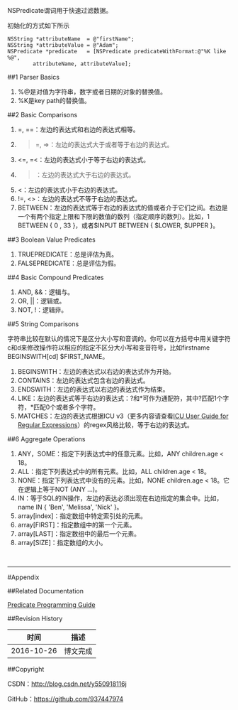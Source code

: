 NSPredicate谓词用于快速过滤数据。

初始化的方式如下所示

```objc
NSString *attributeName  = @"firstName";
NSString *attributeValue = @"Adam";
NSPredicate *predicate   = [NSPredicate predicateWithFormat:@"%K like %@",
        attributeName, attributeValue];
```

##1 Parser Basics

1. %@是对值为字符串，数字或者日期的对象的替换值。
2. %K是key path的替换值。

##2 Basic Comparisons

1. =, ==：左边的表达式和右边的表达式相等。
2. >=, =>：左边的表达式大于或者等于右边的表达式。
3. <=, =<：左边的表达式小于等于右边的表达式。
4. >：左边的表达式大于右边的表达式。
5. <：左边的表达式小于右边的表达式。
6. !=, <>：左边的表达式不等于右边的表达式。
7. BETWEEN：左边的表达式等于右边的表达式的值或者介于它们之间。右边是一个有两个指定上限和下限的数值的数列（指定顺序的数列）。比如，1 BETWEEN { 0 , 33 }，或者$INPUT BETWEEN { $LOWER, $UPPER }。

##3 Boolean Value Predicates

1. TRUEPREDICATE：总是评估为真。
2. FALSEPREDICATE：总是评估为假。

##4 Basic Compound Predicates

1. AND, &&：逻辑与。
2. OR, ||：逻辑或。
3. NOT, !：逻辑非。

##5 String Comparisons

字符串比较在默认的情况下是区分大小写和音调的。你可以在方括号中用关键字符c和d来修改操作符以相应的指定不区分大小写和变音符号，比如firstname BEGINSWITH[cd] $FIRST_NAME。

1. BEGINSWITH：左边的表达式以右边的表达式作为开始。
2. CONTAINS：左边的表达式包含右边的表达式。
3. ENDSWITH：左边的表达式以右边的表达式作为结束。
4. LIKE：左边的表达式等于右边的表达式：?和*可作为通配符，其中?匹配1个字符，*匹配0个或者多个字符。
5. MATCHES：左边的表达式根据ICU v3（更多内容请查看[ICU User Guide for Regular Expressions](http://userguide.icu-project.org/strings/regexp)）的regex风格比较，等于右边的表达式。

##6 Aggregate Operations

1. ANY，SOME：指定下列表达式中的任意元素。比如，ANY children.age < 18。
2. ALL：指定下列表达式中的所有元素。比如，ALL children.age < 18。
3. NONE：指定下列表达式中没有的元素。比如，NONE children.age < 18。它在逻辑上等于NOT (ANY ...)。
4. IN：等于SQL的IN操作，左边的表达必须出现在右边指定的集合中。比如，name IN { 'Ben', 'Melissa', 'Nick' }。
5. array[index]：指定数组中特定索引处的元素。
6. array[FIRST]：指定数组中的第一个元素。
7. array[LAST]：指定数组中的最后一个元素。
8. array[SIZE]：指定数组的大小。

&#160;

----------

#Appendix

##Related Documentation

[Predicate Programming Guide](https://developer.apple.com/library/content/documentation/Cocoa/Conceptual/Predicates/AdditionalChapters/Introduction.html)

##Revision History

| 时间 | 描述 |
| ---- | ---- |
| 2016-10-26 | 博文完成 |

##Copyright

CSDN：http://blog.csdn.net/y550918116j

GitHub：https://github.com/937447974